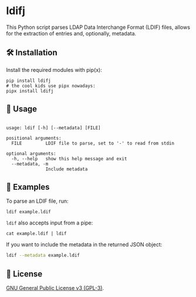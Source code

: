 # ldifj

This Python script parses LDAP Data Interchange Format (LDIF) files,
allows for the extraction of entries and, optionally, metadata.

## 🛠 Installation

Install the required modules with pip(x):

```shell
pip install ldifj
# the cool kids use pipx nowadays:
pipx install ldifj
```

## 🚀 Usage

```console

usage: ldif [-h] [--metadata] [FILE]

positional arguments:
  FILE         LDIF file to parse, set to '-' to read from stdin

optional arguments:
  -h, --help   show this help message and exit
  --metadata, -m
               Include metadata
```

## 📝 Examples

To parse an LDIF file, run:

```shell
ldif example.ldif
```

`ldif` also accepts input from a pipe:

```shell
cat example.ldif | ldif
```

If you want to include the metadata in the returned JSON object:

```bash
ldif --metadata example.ldif
```

## 📜 License

[GNU General Public License v3 (GPL-3)](./LICENSE).
